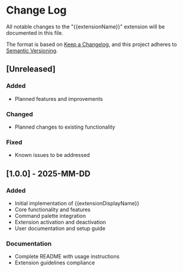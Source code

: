 # Change Log

All notable changes to the "{{extensionName}}" extension will be documented in this file.

The format is based on [Keep a Changelog](https://keepachangelog.com/en/1.1.0/),
and this project adheres to [Semantic Versioning](https://semver.org/spec/v2.0.0.html).

## [Unreleased]

### Added

-   Planned features and improvements

### Changed

-   Planned changes to existing functionality

### Fixed

-   Known issues to be addressed

## [1.0.0] - 2025-MM-DD

### Added

-   Initial implementation of {{extensionDisplayName}}
-   Core functionality and features
-   Command palette integration
-   Extension activation and deactivation
-   User documentation and setup guide

### Documentation

-   Complete README with usage instructions
-   Extension guidelines compliance
